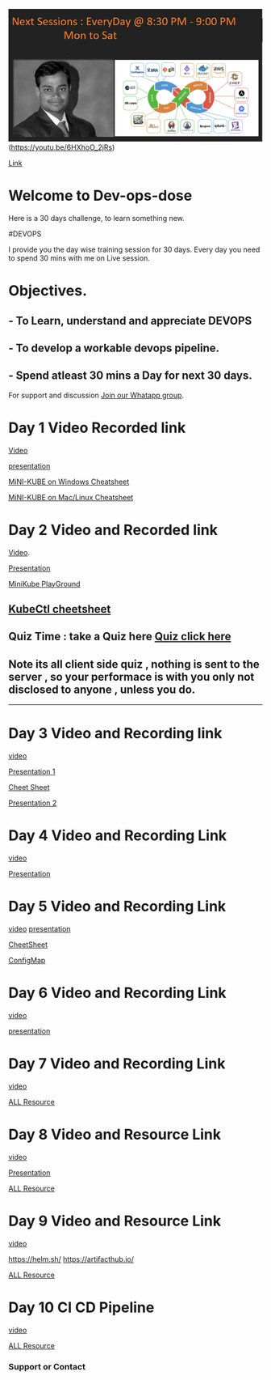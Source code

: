 <img src="Day.png"
     alt="Markdown Monster icon"
     style="float: left; margin-right: 10px;" />(https://youtu.be/6HXhoO_2jRs)

[Link](https://youtu.be/6HXhoO_2jRs)
# Welcome to Dev-ops-dose

Here is a 30 days challenge, to learn something new. 

#DEVOPS

I provide you the day wise training session for 30 days. 
Every day you need to spend 30 mins with me on Live session. 


# Objectives.

## - To Learn, understand and appreciate DEVOPS 
## - To develop a workable devops pipeline.
## - Spend atleast 30 mins a Day for next 30 days. 





For support and discussion  [Join our Whatapp group](https://chat.whatsapp.com/EYtBtyICAYwCVAngWKqUgi).

#  Day 1 Video Recorded link

[Video](https://youtu.be/d-7S7n8pcUQ)

[presentation](https://github.com/sachinvastrad/dev-ops-dose/blob/master/k8day1.pdf)

[MiNI-KUBE on Windows Cheatsheet](https://github.com/sachinvastrad/dev-ops-dose/blob/master/MiniKubeOnWindows.md)

[MiNI-KUBE on Mac/Linux  Cheatsheet ](https://github.com/sachinvastrad/dev-ops-dose/blob/master/MiniKubeOnMac.md)

#  Day 2 Video and Recorded link

[Video](https://youtu.be/_hrITUq_aMA).

[Presentation](https://github.com/sachinvastrad/dev-ops-dose/blob/master/K8DAY2.pdf)

[MiniKube PlayGround](https://kubernetes.io/docs/tutorials/kubernetes-basics/create-cluster/cluster-interactive/)

[KubeCtl cheetsheet](https://kubernetes.io/docs/reference/kubectl/cheatsheet/)
-----------------------------------------
## Quiz Time : take a Quiz here  [Quiz click here](https://sachinvastrad.github.io/quiz-time/)
## Note its all client side quiz , nothing is sent to the server , so your performace is with you only  not disclosed to anyone , unless you do. 
-----------------------------------------
# Day 3 Video and Recording link
[video](https://youtu.be/rxTpc5-j4_w)

[Presentation 1](https://youtu.be/lAg-_5GuU3k)

[Cheet Sheet](https://github.com/sachinvastrad/dev-ops-dose/blob/master/CMD_day3.txt)


[Presentation 2](https://youtu.be/m1AJfSFDXIo)

# Day 4 Video and Recording Link 
[video](https://youtu.be/6HXhoO_2jRs)

[Presentation](https://github.com/sachinvastrad/dev-ops-dose/blob/master/Day4.pdf)

# Day 5 Video and Recording Link 
[video](https://youtu.be/wpcRIvXPaLM)
[presentation](https://github.com/sachinvastrad/dev-ops-dose/blob/master/Day5.pdf)


[CheetSheet](https://github.com/sachinvastrad/dev-ops-dose/blob/master/ngx.yml)


[ConfigMap](https://github.com/sachinvastrad/dev-ops-dose/blob/master/config.yml)


# Day 6 Video and Recording Link 
[video](https://youtu.be/rzeR4bwij4M)


[presentation](https://github.com/sachinvastrad/dev-ops-dose/blob/master/Day6.pptx)

# Day 7 Video and Recording Link 
[video](https://youtu.be/Il0W3lPcyZE)

[ALL Resource ](https://github.com/sachinvastrad/dev-ops-dose/tree/master/Day7)

# Day 8 Video and Resource Link 
[video](https://youtu.be/mZHu8taq6IY)


[Presentation ](https://github.com/sachinvastrad/dev-ops-dose/blob/master/Day8/Presentation6.pdf)


[ALL Resource](https://github.com/sachinvastrad/dev-ops-dose/tree/master/Day8)

# Day 9 Video and Resource Link 
[video](https://youtu.be/ZATJH4nlIUk)

https://helm.sh/
https://artifacthub.io/

[ALL Resource](https://github.com/sachinvastrad/dev-ops-dose/tree/master/Day8)

# Day 10 CI CD Pipeline 
[video](https://youtu.be/ORhRkuS0MOo)

[ALL Resource](https://github.com/sachinvastrad/dev-ops-dose/tree/master/Day10)

### Support or Contact

